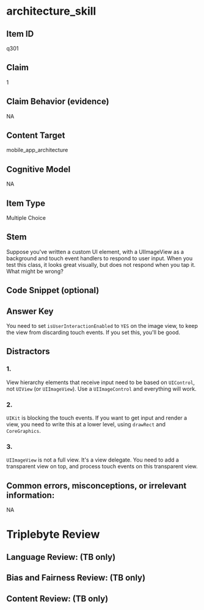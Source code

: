# architecture_skill

## Item ID
q301

## Claim
1

## Claim Behavior (evidence)
NA

## Content Target
mobile_app_architecture

## Cognitive Model
NA

## Item Type
Multiple Choice

## Stem
Suppose you've written a custom UI element, with a UIImageView as a background and touch event handlers to respond to user input. When you test this class, it looks great visually, but does not respond when you tap it. What might be wrong?

## Code Snippet (optional)


## Answer Key
You need to set `isUserInteractionEnabled` to `YES` on the image view, to keep the view from discarding touch events. If you set this, you'll be good.

## Distractors

### 1.
View hierarchy elements that receive input need to be based on `UIControl`, not `UIView` (or `UIImageView`). Use a `UIImageControl` and everything will work.

### 2.
`UIKit` is blocking the touch events. If you want to get input and render a view, you need to write this at a lower level, using `drawRect` and `CoreGraphics`.

### 3.
`UIImageView` is not a full view. It's a view delegate. You need to add a transparent view on top, and process touch events on this transparent view.

## Common errors, misconceptions, or irrelevant information:
NA

# Triplebyte Review


## Language Review: (TB only)


## Bias and Fairness Review: (TB only)


## Content Review: (TB only)

